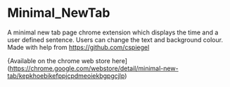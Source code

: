 # Minimal_NewTab
A minimal new tab page chrome extension which displays the time and a user defined sentence. Users can change the text and background colour. Made with help from https://github.com/cspiegel 

{Available on the chrome web store here](https://chrome.google.com/webstore/detail/minimal-new-tab/kepkhoebikefppjcpdmeoiekbgpgcjlp)
